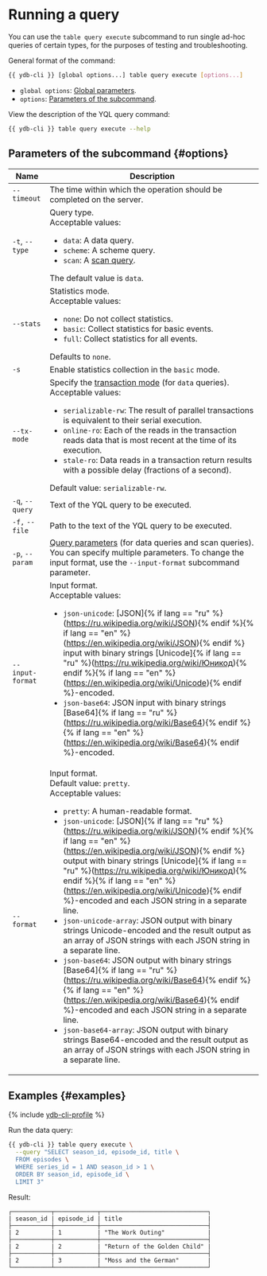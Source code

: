 # Running a query

You can use the `table query execute` subcommand to run single ad-hoc queries of certain types, for the purposes of testing and troubleshooting.

General format of the command:

```bash
{{ ydb-cli }} [global options...] table query execute [options...]
```

* `global options`: [Global parameters](commands/global-options.md).
* `options`: [Parameters of the subcommand](#options).

View the description of the YQL query command:

```bash
{{ ydb-cli }} table query execute --help
```

## Parameters of the subcommand {#options}

| Name | Description |
---|---
| `--timeout` | The time within which the operation should be completed on the server. |
| `-t`, `--type` | Query type.<br>Acceptable values:<ul><li>`data`: A data query.</li><li>`scheme`: A scheme query.</li><li>`scan`: A [scan query](../../concepts/scan_query.md).</li></ul>The default value is `data`. |
| `--stats` | Statistics mode.<br>Acceptable values:<ul><li>`none`: Do not collect statistics.</li><li>`basic`: Collect statistics for basic events.</li><li>`full`: Collect statistics for all events.</li></ul>Defaults to `none`. |
| `-s` | Enable statistics collection in the `basic` mode. |
| `--tx-mode` | Specify the [transaction mode](../../concepts/transactions.md#modes) (for `data` queries).<br>Acceptable values:<ul><li>`serializable-rw`: The result of parallel transactions is equivalent to their serial execution.</li><li>`online-ro`: Each of the reads in the transaction reads data that is most recent at the time of its execution.</li><li>`stale-ro`: Data reads in a transaction return results with a possible delay (fractions of a second).</li></ul>Default value: `serializable-rw`. |
| `-q`, `--query` | Text of the YQL query to be executed. |
| `-f,` `--file` | Path to the text of the YQL query to be executed. |
| `-p`, `--param` | [Query parameters](../../getting_started/yql.md#param) (for data queries and scan queries).<br>You can specify multiple parameters. To change the input format, use the `--input-format` subcommand parameter. |
| `--input-format` | Input format.<br>Acceptable values:<ul><li>`json-unicode`: [JSON]{% if lang == "ru" %}(https://ru.wikipedia.org/wiki/JSON){% endif %}{% if lang == "en" %}(https://en.wikipedia.org/wiki/JSON){% endif %} input with binary strings [Unicode]{% if lang == "ru" %}(https://ru.wikipedia.org/wiki/Юникод){% endif %}{% if lang == "en" %}(https://en.wikipedia.org/wiki/Unicode){% endif %}-encoded.</li><li>`json-base64`: JSON input with binary strings [Base64]{% if lang == "ru" %}(https://ru.wikipedia.org/wiki/Base64){% endif %}{% if lang == "en" %}(https://en.wikipedia.org/wiki/Base64){% endif %}-encoded.</li></ul> |
| `--format` | Input format.<br>Default value: `pretty`.<br>Acceptable values:<ul><li>`pretty`: A human-readable format.</li><li>`json-unicode`: [JSON]{% if lang == "ru" %}(https://ru.wikipedia.org/wiki/JSON){% endif %}{% if lang == "en" %}(https://en.wikipedia.org/wiki/JSON){% endif %} output with binary strings [Unicode]{% if lang == "ru" %}(https://ru.wikipedia.org/wiki/Юникод){% endif %}{% if lang == "en" %}(https://en.wikipedia.org/wiki/Unicode){% endif %}-encoded and each JSON string in a separate line.</li><li>`json-unicode-array`: JSON output with binary strings Unicode-encoded and the result output as an array of JSON strings with each JSON string in a separate line.</li><li>`json-base64`: JSON output with binary strings [Base64]{% if lang == "ru" %}(https://ru.wikipedia.org/wiki/Base64){% endif %}{% if lang == "en" %}(https://en.wikipedia.org/wiki/Base64){% endif %}-encoded and each JSON string in a separate line.</li><li>`json-base64-array`: JSON output with binary strings Base64-encoded and the result output as an array of JSON strings with each JSON string in a separate line.</li></ul> |

## Examples {#examples}

{% include [ydb-cli-profile](../../_includes/ydb-cli-profile.md) %}

Run the data query:

```bash
{{ ydb-cli }} table query execute \
  --query "SELECT season_id, episode_id, title \
  FROM episodes \
  WHERE series_id = 1 AND season_id > 1 \
  ORDER BY season_id, episode_id \
  LIMIT 3"
```

Result:

```text
┌───────────┬────────────┬──────────────────────────────┐
| season_id | episode_id | title                        |
├───────────┼────────────┼──────────────────────────────┤
| 2         | 1          | "The Work Outing"            |
├───────────┼────────────┼──────────────────────────────┤
| 2         | 2          | "Return of the Golden Child" |
├───────────┼────────────┼──────────────────────────────┤
| 2         | 3          | "Moss and the German"        |
└───────────┴────────────┴──────────────────────────────┘
```
